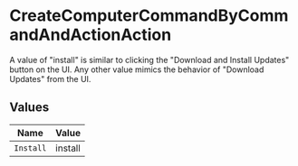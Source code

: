 # CreateComputerCommandByCommandAndActionAction

A value of "install" is similar to clicking the "Download and Install Updates" button on the UI. Any other value mimics the behavior of "Download Updates" from the UI.


## Values

| Name      | Value     |
| --------- | --------- |
| `Install` | install   |